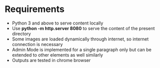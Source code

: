 # Requirements
-  Python 3 and above to serve content locally
-  Use **python -m http.server 8080** to serve the content of the present directory
-  Some images are loaded dynamically through internet, so internet connection is necessary
-  Admin Mode is implemented for a single paragraph only but can be extended to other elements as well similarly
-  Outputs are tested in chrome browser